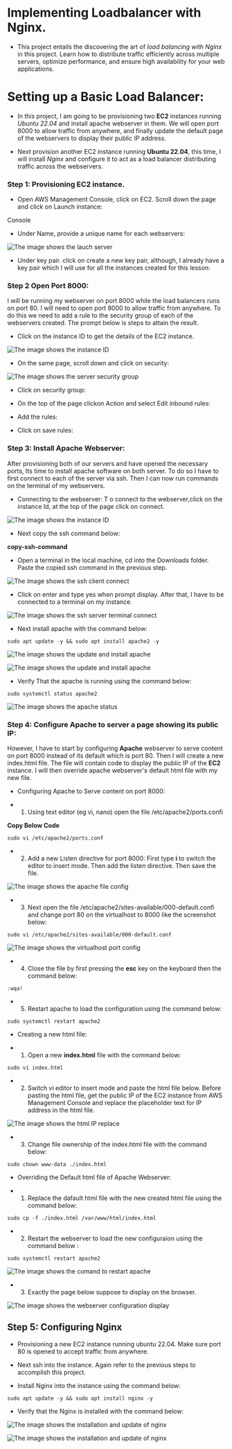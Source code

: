 # Implementing Loadbalancer with Nginx.

- This project entails the discovering the art of *load balancing with Nginx* in this project. Learn how to distribute traffic efficiently across multiple servers, optimize performance, and ensure high availability for your web applications.

# Setting up a Basic Load Balancer:

- In this project, I am going to be provisioning two **EC2** instances running *Ubuntu 22.04* and install apache webserver in them. We will open port 8000 to allow traffic from anywhere, and finally update the default page of the webservers to display their public IP address.

- Next provision another EC2 instance running **Ubuntu 22.04**, this time, I will install *Nginx* and configure it to act as a load balancer distributing traffic across the webservers.

### Step 1: Provisioning EC2 instance.

- Open AWS Management Console, click on EC2. Scroll down the page and click on Launch instance:

Console

- Under Name, provide a unique name for each webservers:

![The image shows the lauch server](image/images/launch-instance.png)

- Under key pair. click on create a new key pair, although, I already have a key pair which I will use for all the instances created for this lesson:

### Step 2 Open Port 8000:
I will be running my webserver on port 8000 while the load balancers runs on port 80. I will need to open port 8000 to allow traffic from anywhere. To do this we need to add a rule to the security group of each of the webservers created.
The prompt below is steps to attain the result.

- Click on the instance ID to get the details of the EC2 instance.

![The image shows the instance ID](image/images/id_webserver.png)

- On the same page, scroll down and click on security:

![The image shows the server security group](image/images/security-rule.png)

- Click on security group:

- On the top of the page clickon Action and select Edit inbound rules:

- Add the rules:

- Click on save rules:


### Step 3: Install Apache Webserver:

After provisioning both of our servers and have opened the necessary ports, Its time to install apache software on both server. To do so I have to first connect to each of the server via ssh. Then I can now run commands on the terminal of my webservers.

- Connecting to the webserver: T o connect to the webserver,click on the instance Id, at the top of the page click on connect.

![The image shows the instance ID](image/images/id_webserver.png)

- Next copy the ssh command below:

**copy-ssh-command**

- Open a terminal in the local machine, cd into the Downloads folder. Paste the copied ssh command in the previous step.

![The image shows the ssh client connect](image/images/ssh-client-connect.png)


- Click on enter and type yes when prompt display. After that, I have to be connected to a terminal on my instance.


![The image shows the ssh server terminal connect](image/images/ssh-server.png)

- Next install apache with the command below:

`sudo apt update -y && sudo apt install apache2 -y`

![The image shows the update and install apache](image/images/sudo-apt-update&sudo-apt-install-apache1.png)


![The image shows the update and install apache](image/images/sudo-apt-update&sudo-apt-install-apache2.png)


- Verify That the apache is running using the command below:

`sudo systemctl status apache2`

![The image shows the apache status](image/images/sudo-systemctl-status-apache2.png)


### Step 4: Configure Apache to server a page showing its public IP:

However, I have to start by configuring **Apache** webserver to serve content on port 8000 instead of its default which is port 80. Then I will create a new index.html file. The file will contain code to display the public IP of the **EC2** instance. I will then override apache webserver's default html file with my new file.

- Configuring Apache to Serve content on port 8000:

 - 1. Using text editor (eg vi, nano) open the file /etc/apache2/ports.confi

 **Copy Below Code**

 `sudo vi /etc/apache2/ports.conf`

 - 2. Add a new Listen directive for port 8000: First type **i** to switch the editor to insert mode. Then add the listen directive. Then save the file.

 ![The image shows the apache file config](image/images/sudo-apache2-port-config.png) 


 - 3. Next open the file /etc/apache2/sites-available/000-default.confi and change port 80 on the virtualhost to 8000 like the screenshot below:

 `sudo vi /etc/apache2/sites-available/000-default.conf`

 ![The image shows the virtualhost port config](image/images/sudo-apache2-default-config.png)


- 4. Close the file by first pressing the **esc** key on the keyboard then the command below:

`:wqa!`

- 5. Restart apache to load the configuration using the command below:

`sudo systemctl restart apache2`

- Creating a new html file:

- 1. Open a new **index.html** file with the command below:

`sudo vi index.html`

- 2. Switch vi editor to insert mode and paste the html file below. Before pasting the html file, get the public IP of the EC2 instance  from AWS Management Console and replace the placeholder text for IP address in the html file. 

![The image shows the html IP replace](image/images/html-ip-replace.png)


- 3. Change file ownership of the index.html file with the command below:

`sudo chown www-data ./index.html`

- Overriding the Default html file of Apache Webserver:

- 1. Replace the dafault html file with the new created html file using the command below:

`sudo cp -f ./index.html /var/www/html/index.html`

- 2. Restart the webserver to load the new configuraion using the command below :

`sudo systemctl restart apache2`


![The image shows the comand to restart apache](image/images/sudo-systemctl-restart-apache2.png)

- 3. Exactly the page below suppose to display on the browser.

![The image shows the webserver configuration display](image/images/welcome-ec2-instance.png)


## Step 5:  Configuring Nginx
 
 - Provisioning a new EC2 instance running ubuntu 22.04. Make sure port 80 is opened to accept traffic from anywhere. 

 - Next ssh into the instance. Again refer to the previous steps to accomplish this project.

 - Install Nginx into the instance using the command below:

 `sudo apt update -y && sudo apt install nginx -y` 

 - Verify that the Nginx is installed with the command below:


 ![The image shows the installation and update of nginx](image/images/sudo-apt-update&sudo-apt-install-nginx1.png)



 ![The image shows the installation and update of nginx](image/images/sudo-apt-update&sudo-apt-install-nginx2.png)